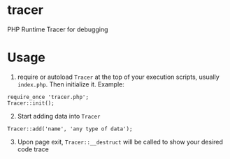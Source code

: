tracer
======

PHP Runtime Tracer for debugging

# Usage

1. require or autoload `Tracer` at the top of your execution scripts, usually `index.php`. Then initialize it. Example:
```
require_once 'tracer.php';
Tracer::init();
```

2. Start adding data into `Tracer`
```
Tracer::add('name', 'any type of data');
```

3. Upon page exit, `Tracer::__destruct` will be called to show your desired code trace
